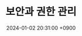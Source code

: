 ---
layout: post
title:  "보안과 권한 관리"
date:   2024-01-02 20:31:00 +0900
categories: 이론&nbsp;-&nbsp;데이터베이스
---